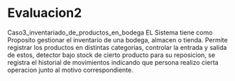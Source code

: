 # Evaluacion2
Caso3_inventariado_de_productos_en_bodega
EL Sistema tiene como Proposito gestionar el inventario de una bodega, almacen o tienda. Permite registrar los productos en distintas categorias, controlar la entrada y salida de estos, detector bajo stock de cierto producto para su reposicion, se registra el historial de movimientos indicando que persona realizo cierta operacion junto al motivo correspondiente.
